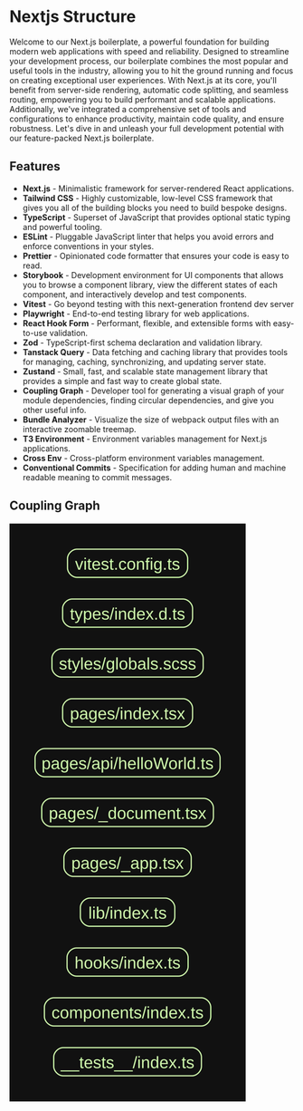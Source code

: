 # Nextjs Structure

Welcome to our Next.js boilerplate, a powerful foundation for building modern web applications with speed and reliability. Designed to streamline your development process, our boilerplate combines the most popular and useful tools in the industry, allowing you to hit the ground running and focus on creating exceptional user experiences. With Next.js at its core, you'll benefit from server-side rendering, automatic code splitting, and seamless routing, empowering you to build performant and scalable applications. Additionally, we've integrated a comprehensive set of tools and configurations to enhance productivity, maintain code quality, and ensure robustness. Let's dive in and unleash your full development potential with our feature-packed Next.js boilerplate.

## Features

- **Next.js** - Minimalistic framework for server-rendered React applications.
- **Tailwind CSS** - Highly customizable, low-level CSS framework that gives you all of the building blocks you need to build bespoke designs.
- **TypeScript** - Superset of JavaScript that provides optional static typing and powerful tooling.
- **ESLint** - Pluggable JavaScript linter that helps you avoid errors and enforce conventions in your styles.
- **Prettier** - Opinionated code formatter that ensures your code is easy to read.
- **Storybook** - Development environment for UI components that allows you to browse a component library, view the different states of each component, and interactively develop and test components.
- **Vitest** - Go beyond testing with this next-generation frontend dev server
- **Playwright** - End-to-end testing library for web applications.
- **React Hook Form** - Performant, flexible, and extensible forms with easy-to-use validation.
- **Zod** - TypeScript-first schema declaration and validation library.
- **Tanstack Query** - Data fetching and caching library that provides tools for managing, caching, synchronizing, and updating server state.
- **Zustand** - Small, fast, and scalable state management library that provides a simple and fast way to create global state.
- **Coupling Graph** - Developer tool for generating a visual graph of your module dependencies, finding circular dependencies, and give you other useful info.
- **Bundle Analyzer** - Visualize the size of webpack output files with an interactive zoomable treemap.
- **T3 Environment** - Environment variables management for Next.js applications.
- **Cross Env** - Cross-platform environment variables management.
- **Conventional Commits** - Specification for adding human and machine readable meaning to commit messages.

## Coupling Graph

![Coupling Graph](./graph.svg)
